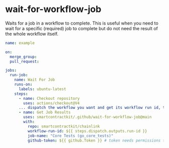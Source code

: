 # wait-for-workflow-job

Waits for a job in a workflow to complete. This is useful when you need to wait
for a specific (required) job to complete but do not need the result of the
whole workflow itself.

```yaml
name: example

on:
  merge_group:
  pull_request:

jobs:
  run-job:
    name: Wait For Job
    runs-on:
      labels: ubuntu-latest
    steps:
      - name: Checkout repository
        uses: actions/checkout@V4
      ... dispatch the workflow you want and get its workflow run id, then:
      - name: Get Job Results
        uses: smartcontractkit/.github/wait-for-workflow-job@main
        with:
          repo: smartcontractkit/chainlink
          workflow-run-id: ${{ steps.dispatch.outputs.run-id }}
          job-name: "Core Tests (go_core_tests)"
          github-token: ${{ github.Token }} # token needs permissions to read action results
```
